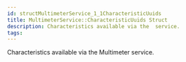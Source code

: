 ```yaml
---
id: structMultimeterService_1_1CharacteristicUuids
title: MultimeterService::CharacteristicUuids Struct
description: Characteristics available via the  service.
tags:
---
```

Characteristics available via the Multimeter service.




